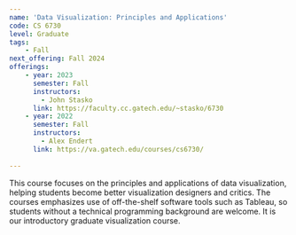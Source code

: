 ```yaml
---
name: 'Data Visualization: Principles and Applications'
code: CS 6730
level: Graduate
tags:
    - Fall
next_offering: Fall 2024
offerings:
    - year: 2023
      semester: Fall
      instructors: 
        - John Stasko
      link: https://faculty.cc.gatech.edu/~stasko/6730
    - year: 2022
      semester: Fall
      instructors: 
        - Alex Endert
      link: https://va.gatech.edu/courses/cs6730/
    
---
```


This course focuses on the principles and applications of data visualization, helping students become better visualization designers and critics. The courses emphasizes use of off-the-shelf software tools such as Tableau, so students without a technical programming background are welcome. It is our introductory graduate visualization course.
